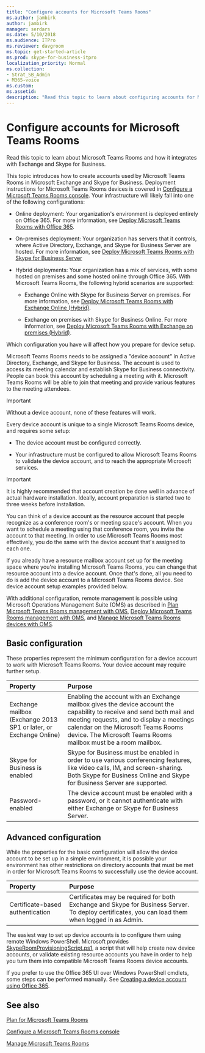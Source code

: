 ```yaml
---
title: "Configure accounts for Microsoft Teams Rooms"
ms.author: jambirk
author: jambirk
manager: serdars
ms.date: 5/10/2018
ms.audience: ITPro
ms.reviewer: davgroom
ms.topic: get-started-article
ms.prod: skype-for-business-itpro
localization_priority: Normal
ms.collection: 
- Strat_SB_Admin
- M365-voice
ms.custom:
ms.assetid: 
description: "Read this topic to learn about configuring accounts for Microsoft Teams Rooms in Exchange and Skype for Business."
---
```


# Configure accounts for Microsoft Teams Rooms
 
Read this topic to learn about Microsoft Teams Rooms and how it integrates with Exchange and Skype for Business.
  
This topic introduces how to create accounts used by Microsoft Teams Rooms in Microsoft Exchange and Skype for Business. Deployment instructions for Microsoft Teams Rooms devices is covered in [Configure a Microsoft Teams Rooms console](console.md). Your infrastructure will likely fall into one of the following configurations:
  
- Online deployment: Your organization's environment is deployed entirely on Office 365. For more information, see [Deploy Microsoft Teams Rooms with Office 365](with-office-365.md).
    
- On-premises deployment: Your organization has servers that it controls, where Active Directory, Exchange, and Skype for Business Server are hosted. For more information, see [Deploy Microsoft Teams Rooms with Skype for Business Server](with-skype-for-business-server-2015.md)
    
- Hybrid deployments: Your organization has a mix of services, with some hosted on premises and some hosted online through Office 365. With Microsoft Teams Rooms, the following hybrid scenarios are supported: 
    
  - Exchange Online with Skype for Business Server on premises. For more information, see [Deploy Microsoft Teams Rooms with Exchange Online (Hybrid)](with-exchange-online.md).
    
  - Exchange on premises with Skype for Business Online. For more information, see [Deploy Microsoft Teams Rooms with Exchange on premises (Hybrid)](with-exchange-on-premises.md).
    
Which configuration you have will affect how you prepare for device setup.
  
Microsoft Teams Rooms needs to be assigned a "device account" in Active Directory, Exchange, and Skype for Business. The account is used to access its meeting calendar and establish Skype for Business connectivity. People can book this account by scheduling a meeting with it. Microsoft Teams Rooms will be able to join that meeting and provide various features to the meeting attendees.
  
> [!IMPORTANT]
> Without a device account, none of these features will work. 
  
Every device account is unique to a single Microsoft Teams Rooms device, and requires some setup:
  
- The device account must be configured correctly.
    
- Your infrastructure must be configured to allow Microsoft Teams Rooms to validate the device account, and to reach the appropriate Microsoft services.
    
> [!IMPORTANT]
> It is highly recommended that account creation be done well in advance of actual hardware installation. Ideally, account preparation is started two to three weeks before installation. 
  
You can think of a device account as the resource account that people recognize as a conference room's or meeting space's account. When you want to schedule a meeting using that conference room, you invite the account to that meeting. In order to use Microsoft Teams Rooms most effectively, you do the same with the device account that's assigned to each one.
  
If you already have a resource mailbox account set up for the meeting space where you're installing Microsoft Teams Rooms, you can change that resource account into a device account. Once that's done, all you need to do is add the device account to a Microsoft Teams Rooms device. See device account setup examples provided below.
  
With additional configuration, remote management is possible using Microsoft Operations Management Suite (OMS) as described in [Plan Microsoft Teams Rooms management with OMS](../../plan-your-deployment/clients-and-devices/oms-management.md), [Deploy Microsoft Teams Rooms management with OMS](with-oms.md), and [Manage Microsoft Teams Rooms devices with OMS](../../manage/skype-room-systems-v2/oms.md). 
  
## Basic configuration

These properties represent the minimum configuration for a device account to work with Microsoft Teams Rooms. Your device account may require further setup.
  
|**Property**|**Purpose**|
|:-----|:-----|
|Exchange mailbox (Exchange 2013 SP1 or later, or Exchange Online)  <br/> |Enabling the account with an Exchange mailbox gives the device account the capability to receive and send both mail and meeting requests, and to display a meetings calendar on the Microsoft Teams Rooms device. The Microsoft Teams Rooms mailbox must be a room mailbox.  <br/> |
|Skype for Business is enabled  <br/> |Skype for Business must be enabled in order to use various conferencing features, like video calls, IM, and screen-sharing. Both Skype for Business Online and Skype for Business Server are supported.  <br/> |
|Password-enabled  <br/> |The device account must be enabled with a password, or it cannot authenticate with either Exchange or Skype for Business Server.  <br/> |
   
## Advanced configuration

While the properties for the basic configuration will allow the device account to be set up in a simple environment, it is possible your environment has other restrictions on directory accounts that must be met in order for Microsoft Teams Rooms to successfully use the device account.
  
|**Property**|**Purpose**|
|:-----|:-----|
|Certificate-based authentication  <br/> |Certificates may be required for both Exchange and Skype for Business Server. To deploy certificates, you can load them when logged in as Admin.  <br/> |
   
The easiest way to set up device accounts is to configure them using remote Windows PowerShell. Microsoft provides [SkypeRoomProvisioningScript.ps1](https://go.microsoft.com/fwlink/?linkid=870105), a script that will help create new device accounts, or validate existing resource accounts you have in order to help you turn them into compatible Microsoft Teams Rooms device accounts.
  
If you prefer to use the Office 365 UI over Windows PowerShell cmdlets, some steps can be performed manually. See [Creating a device account using Office 365](https://docs.microsoft.com/surface-hub/create-a-device-account-using-office-365).
  
## See also

[Plan for Microsoft Teams Rooms](../../plan-your-deployment/clients-and-devices/skype-room-systems-v2-0.md)
  
[Configure a Microsoft Teams Rooms console](console.md)
  
[Manage Microsoft Teams Rooms](../../manage/skype-room-systems-v2/skype-room-systems-v2.md)

